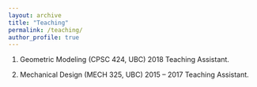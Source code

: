 ```yaml
---
layout: archive
title: "Teaching"
permalink: /teaching/
author_profile: true
---
```


<!-- {% include base_path %}

{% for post in site.teaching reversed %}
  {% include archive-single.html %}
{% endfor %} -->

1. Geometric Modeling (CPSC 424, UBC) 2018 Teaching Assistant.

1. Mechanical Design (MECH 325, UBC) 2015 – 2017 Teaching Assistant.
